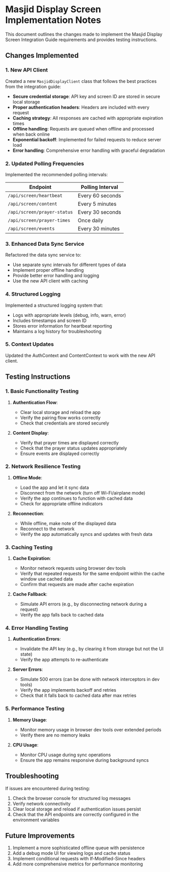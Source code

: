 # Masjid Display Screen Implementation Notes

This document outlines the changes made to implement the Masjid Display Screen Integration Guide requirements and provides testing instructions.

## Changes Implemented

### 1. New API Client

Created a new `MasjidDisplayClient` class that follows the best practices from the integration guide:

- **Secure credential storage**: API key and screen ID are stored in secure local storage
- **Proper authentication headers**: Headers are included with every request
- **Caching strategy**: All responses are cached with appropriate expiration times
- **Offline handling**: Requests are queued when offline and processed when back online
- **Exponential backoff**: Implemented for failed requests to reduce server load
- **Error handling**: Comprehensive error handling with graceful degradation

### 2. Updated Polling Frequencies

Implemented the recommended polling intervals:

| Endpoint | Polling Interval |
|----------|------------------|
| `/api/screen/heartbeat` | Every 60 seconds |
| `/api/screen/content` | Every 5 minutes |
| `/api/screen/prayer-status` | Every 30 seconds |
| `/api/screen/prayer-times` | Once daily |
| `/api/screen/events` | Every 30 minutes |

### 3. Enhanced Data Sync Service

Refactored the data sync service to:

- Use separate sync intervals for different types of data
- Implement proper offline handling
- Provide better error handling and logging
- Use the new API client with caching

### 4. Structured Logging

Implemented a structured logging system that:

- Logs with appropriate levels (debug, info, warn, error)
- Includes timestamps and screen ID
- Stores error information for heartbeat reporting
- Maintains a log history for troubleshooting

### 5. Context Updates

Updated the AuthContext and ContentContext to work with the new API client.

## Testing Instructions

### 1. Basic Functionality Testing

1. **Authentication Flow**:
   - Clear local storage and reload the app
   - Verify the pairing flow works correctly
   - Check that credentials are stored securely

2. **Content Display**:
   - Verify that prayer times are displayed correctly
   - Check that the prayer status updates appropriately
   - Ensure events are displayed correctly

### 2. Network Resilience Testing

1. **Offline Mode**:
   - Load the app and let it sync data
   - Disconnect from the network (turn off Wi-Fi/airplane mode)
   - Verify the app continues to function with cached data
   - Check for appropriate offline indicators

2. **Reconnection**:
   - While offline, make note of the displayed data
   - Reconnect to the network
   - Verify the app automatically syncs and updates with fresh data

### 3. Caching Testing

1. **Cache Expiration**:
   - Monitor network requests using browser dev tools
   - Verify that repeated requests for the same endpoint within the cache window use cached data
   - Confirm that requests are made after cache expiration

2. **Cache Fallback**:
   - Simulate API errors (e.g., by disconnecting network during a request)
   - Verify the app falls back to cached data

### 4. Error Handling Testing

1. **Authentication Errors**:
   - Invalidate the API key (e.g., by clearing it from storage but not the UI state)
   - Verify the app attempts to re-authenticate

2. **Server Errors**:
   - Simulate 500 errors (can be done with network interceptors in dev tools)
   - Verify the app implements backoff and retries
   - Check that it falls back to cached data after max retries

### 5. Performance Testing

1. **Memory Usage**:
   - Monitor memory usage in browser dev tools over extended periods
   - Verify there are no memory leaks

2. **CPU Usage**:
   - Monitor CPU usage during sync operations
   - Ensure the app remains responsive during background syncs

## Troubleshooting

If issues are encountered during testing:

1. Check the browser console for structured log messages
2. Verify network connectivity
3. Clear local storage and reload if authentication issues persist
4. Check that the API endpoints are correctly configured in the environment variables

## Future Improvements

1. Implement a more sophisticated offline queue with persistence
2. Add a debug mode UI for viewing logs and cache status
3. Implement conditional requests with If-Modified-Since headers
4. Add more comprehensive metrics for performance monitoring 